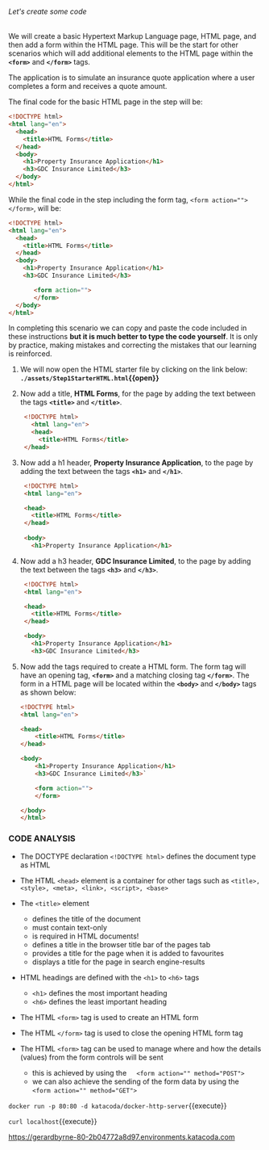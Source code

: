 ###### Let's create some code

We will create a basic Hypertext Markup Language page, HTML page, and then add a form within the HTML page. This will be the start for other scenarios which will add additional elements to the HTML page within the **`<form>`** and **`</form>`** tags.

The application is to simulate an insurance quote application where a user completes a form and receives a quote amount.

The final code for the basic HTML page in the step will be:

```HTML
<!DOCTYPE html>
<html lang="en">
  <head>
    <title>HTML Forms</title>
  </head>
  <body>
    <h1>Property Insurance Application</h1>
    <h3>GDC Insurance Limited</h3>
  </body>
</html>
```

While the final code in the step including the form tag, ```<form action=""> </form>```, will be:

```HTML
<!DOCTYPE html>
<html lang="en">
  <head>
    <title>HTML Forms</title>
  </head>
  <body>
    <h1>Property Insurance Application</h1>
    <h3>GDC Insurance Limited</h3>

       <form action="">
       </form>
  </body>
</html>
```

In completing this scenario we can copy and paste the code included in these instructions **but it is much better to type the code yourself**. It is only by practice, making mistakes and correcting the mistakes that our learning is reinforced.

1. We will now open the HTML starter file by clicking on the link below:
   **`./assets/Step1StarterHTML.html`{{open}}**
  &nbsp;

2. Now add a title, **HTML Forms**, for the page by adding the text between the tags **`<title>`** and **`</title>`**.

   ```HTML
    <!DOCTYPE html>
      <html lang="en">  
      <head>
        <title>HTML Forms</title>
    </head>
    ```

3. Now add a h1 header, **Property Insurance Application**, to the page by adding the text between the tags **`<h1>`** and **`</h1>`**.

   ```HTML
    <!DOCTYPE html>
    <html lang="en">

    <head>
      <title>HTML Forms</title>
    </head>
    
    <body>
      <h1>Property Insurance Application</h1>
    ```

4. Now add a h3 header, **GDC Insurance Limited**, to the page by adding the text between the tags **`<h3>`** and **`</h3>`**.

   ```HTML
    <!DOCTYPE html>
    <html lang="en">

    <head>
      <title>HTML Forms</title>
    </head>

    <body>
      <h1>Property Insurance Application</h1>
      <h3>GDC Insurance Limited</h3>
   ```

5. Now add the tags required to create a HTML form. The form tag will have an opening tag, **`<form>`** and a matching closing tag **`</form>`**. The form in a HTML page will be located within the **`<body>`** and **`</body>`** tags as shown below:

    ```HTML
    <!DOCTYPE html>
    <html lang="en">

    <head>
        <title>HTML Forms</title>
    </head>

    <body>
        <h1>Property Insurance Application</h1>
        <h3>GDC Insurance Limited</h3>`

        <form action="">
        </form>

    </body>
    </html>
    ```

### CODE ANALYSIS ###

  - The DOCTYPE declaration `<!DOCTYPE html>` defines the document type as HTML
  - The HTML `<head>` element is a container for other tags such as `<title>, <style>, <meta>, <link>, <script>, <base>`
  - The `<title>` element
    - defines the title of the document
    - must contain text-only
    - is required in HTML documents!
    - defines a title in the browser title bar of the pages tab
    - provides a title for the page when it is added to favourites
    - displays a title for the page in search engine-results

 - HTML headings are defined with the `<h1>` to `<h6>` tags
   - `<h1>` defines the most important heading
   - `<h6>` defines the least important heading

 - The HTML `<form>` tag is used to create an HTML form
 - The HTML `</form>` tag is used to close the opening HTML form tag
 - The HTML `<form>` tag can be used to manage where and how the details (values) from the form controls will be sent 
   - this is achieved by using the 
     `<form action="" method="POST">`
   - we can also achieve the sending of the form data by using the
     `<form action="" method="GET">`

`docker run -p 80:80 -d katacoda/docker-http-server`{{execute}}

`curl localhost`{{execute}}

https://gerardbyrne-80-2b04772a8d97.environments.katacoda.com

<!-- https://[[HOST_SUBDOMAIN]]-80-[[KATACODA_HOST]].environments.katacoda.com -->